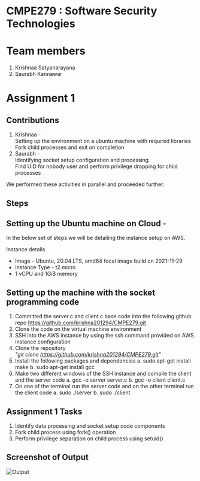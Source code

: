 # CMPE279 : Software Security Technologies

# Team members
1. Krishnaa Satyanarayana
2. Saurabh Kannawar

# Assignment 1

## Contributions
1. Krishnaa - <br>
    Setting up the environment on a ubuntu machine with required libraries <br>
    Fork child processes and exit on completion 
2. Saurabh - <br>
    Identifying socket setup configuration and processing <br>
    Find UID for nobody user and perform privilege dropping for child processes
    
We performed these activities in parallel and proceeded further.

## Steps

<h2> Setting up the Ubuntu machine on Cloud - </h2>

In the below set of steps we will be detailing the instance setup on AWS.

Instance details

* Image - Ubuntu, 20.04 LTS, amd64 focal image build on 2021-11-29
* Instance Type - t2.micro
* 1 vCPU and 1GiB memory

<h2> Setting up the machine with the socket programming code </h2>

1. Committed the server.c and client.c base code into the following github repo https://github.com/krishna201294/CMPE279.git </i> 
2. Clone the code on the virtual machine environment
3. SSH into the AWS instance by using the ssh command provided on AWS instance configuration
4. Clone the repository <br><i> "git clone https://github.com/krishna201294/CMPE279.git" </i>
5. Install the following packages and dependencies 
    a. sudo apt-get install make
    b. sudo apt-get install gcc
6. Make two different windows of the SSH instance and compile the client and the server code
    a. gcc -o server server.c
    b. gcc -o client client.c
7. On one of the terminal run the server code and on the other terminal run the client code
    a. sudo ./server
    b. sudo ./client
  
## Assignment 1 Tasks
1. Identify data processing and socket setup code components
2. Fork child process using fork() operation
3. Perform privilege separation on child process using setuid() 

    
## Screenshot of Output

![Output](https://user-images.githubusercontent.com/9292835/163663691-21080607-ec7e-4323-ac91-cccc670266a7.jpeg)


    
